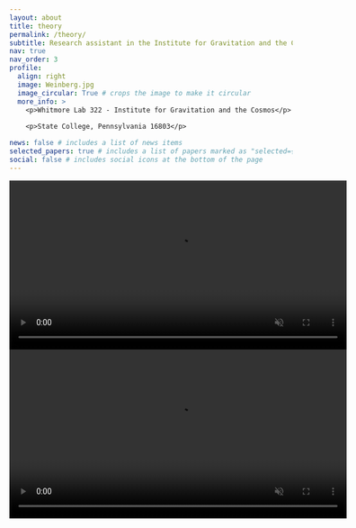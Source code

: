 ```yaml
---
layout: about
title: theory
permalink: /theory/
subtitle: Research assistant in the Institute for Gravitation and the Cosmos
nav: true
nav_order: 3
profile:
  align: right
  image: Weinberg.jpg
  image_circular: True # crops the image to make it circular
  more_info: >
    <p>Whitmore Lab 322 - Institute for Gravitation and the Cosmos</p>
    
    <p>State College, Pennsylvania 16803</p>

news: false # includes a list of news items
selected_papers: true # includes a list of papers marked as "selected={true}"
social: false # includes social icons at the bottom of the page
---
```


<video src="/assets/img/ccmodel.mp4" autoplay loop muted controls style="width: 600px; height: auto;">
    Your browser does not support the video tag.
</video>

<video src="/assets/img/SignatureChange.mp4" autoplay loop muted controls style="width: 600px; height: auto;">
    Your browser does not support the video tag.
</video>